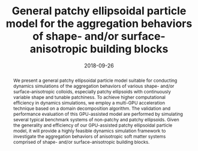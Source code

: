 ---
title: "General patchy ellipsoidal particle model for the aggregation behaviors of shape- and/or surface-anisotropic building blocks"
authors:
- Zhan-Wei Li
- You-Liang Zhu
- Zhong-Yuan Lu
- Zhao-Yan Sun
date: "2018-09-26"
doi: "10.1039/C8SM01631C"
publication_types: ["期刊文章"]
publication: "Soft Matter"
publication_short: "Soft Matter"
abstract: "We present a general patchy ellipsoidal particle model  suitable for conducting dynamics simulations of the aggregation  behaviors of various shape- and/or surface-anisotropic colloids,  especially patchy ellipsoids with continuously variable shape and  tunable patchiness. To achieve higher computational efficiency in  dynamics simulations, we employ a multi-GPU acceleration technique based  on a domain decomposition algorithm. The validation and performance  evaluation of this GPU-assisted model are performed by simulating  several typical benchmark systems of non-patchy and patchy ellipsoids.  Given the generality and efficiency of our GPU-assisted patchy  ellipsoidal particle model, it will provide a highly feasible dynamics  simulation framework to investigate the aggregation behaviors of  anisotropic soft matter systems comprised of shape- and/or  surface-anisotropic building blocks."
url_pdf: "https://pubs.rsc.org/en/content/articlelanding/2018/sm/c8sm01631c"
---